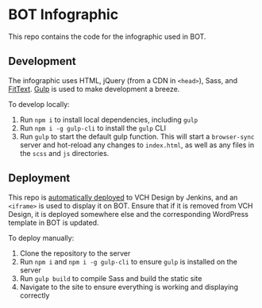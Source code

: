# BOT Infographic   
This repo contains the code for the infographic used in BOT.

## Development
The infographic uses HTML, jQuery (from a CDN in `<head>`), Sass, and [FitText](https://github.com/davatron5000/FitText.js). [Gulp](https://github.com/gulpjs/gulp) is used to make development a breeze.

To develop locally:
1. Run `npm i` to install local dependencies, including `gulp`
2. Run `npm i -g gulp-cli` to install the `gulp` CLI
3. Run `gulp` to start the default gulp function. This will start a `browser-sync` server and hot-reload any changes to `index.html`, as well as any files in the `scss` and `js` directories.

## Deployment
This repo is [automatically deployed](http://vchdesign.ca/BOT-infographic/) to VCH Design by Jenkins, and an `<iframe>` is used to display it on BOT. Ensure that if it is removed from VCH Design, it is deployed somewhere else and the corresponding WordPress template in BOT is updated.

To deploy manually:
1. Clone the repository to the server
2. Run `npm i` and `npm i -g gulp-cli` to ensure `gulp` is installed on the server
3. Run `gulp build` to compile Sass and build the static site
4. Navigate to the site to ensure everything is working and displaying correctly
